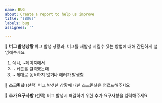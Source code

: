 ```yaml
---
name: BUG
about: Create a report to help us improve
title: "[BUG]"
labels: bug
assignees: ''

---
```


**📌 버그 발생상황**
버그 발생 상황과, 버그를 재발생 시킬수 있는 방법에 대해 간단하게 설명해주세요

1. 예시, ~페이지에서
2. ~ 버튼을 클릭했는데
3. ~ 제대로 동작하지 않거나 에러가 발생함

**📌 스크린샷**
(선택) 버그 발생한 상황에 대한 스크린샷을 업로드해주세요

**📌 추가 요구사항**
(선택) 버그 발생시 해결하기 위한 추가 요구사항을 입력해주세요
